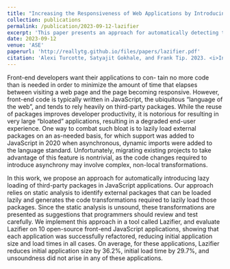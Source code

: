 ```yaml
---
title: "Increasing the Responsiveness of Web Applications by Introducing Lazy Loading"
collection: publications
permalink: /publication/2023-09-12-lazifier
excerpt: 'This paper presents an approach for automatically detecting third-party libraries that are not required on application start, and for automatically transforming the application to load such libraries lazily.'
date: 2023-09-12
venue: 'ASE'
paperurl: 'http://reallytg.github.io/files/papers/lazifier.pdf'
citation: 'Alexi Turcotte, Satyajit Gokhale, and Frank Tip. 2023. <i>Increasing the Responsiveness of Web Applications by Introducing Lazy Loading</i>. In 38th IEEE/ACM International Conference on Automated Software Engineering (ASE). Kirchberg, Luxembourg. ACM, New York, NY, USA. 12 pages.'
---
```


Front-end developers want their applications to con- tain no more code than is needed in order to minimize the amount of time that elapses between visiting a web page and the page becoming responsive. However, front-end code is typically written in JavaScript, the ubiquitous “language of the web”, and tends to rely heavily on third-party packages. While the reuse of packages improves developer productivity, it is notorious for resulting in very large “bloated” applications, resulting in a degraded end-user experience. One way to combat such bloat is to lazily load external packages on an as-needed basis, for which support was added to JavaScript in 2020 when asynchronous, dynamic imports were added to the language standard. Unfortunately, migrating existing projects to take advantage of this feature is nontrivial, as the code changes required to introduce asynchrony may involve complex, non-local transformations.

In this work, we propose an approach for automatically introducing lazy loading of third-party packages in JavaScript applications. Our approach relies on static analysis to identify external packages that can be loaded lazily and generates the code transformations required to lazily load those packages. Since the static analysis is unsound, these transformations are presented as suggestions that programmers should review and test carefully. We implement this approach in a tool called Lazifier, and evaluate Lazifier on 10 open-source front-end JavaScript applications, showing that each application was successfully refactored, reducing initial application size and load times in all cases. On average, for these applications, Lazifier reduces initial application size by 36.2%, initial load time by 29.7%, and unsoundness did not arise in any of these applications.